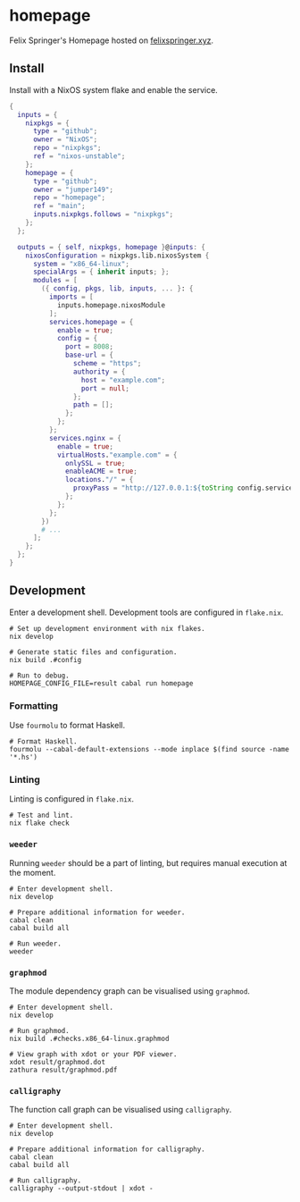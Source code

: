 # homepage

Felix Springer's Homepage hosted on [felixspringer.xyz](https://felixspringer.xyz/homepage/).

## Install

Install with a NixOS system flake and enable the service.

```nix
{
  inputs = {
    nixpkgs = {
      type = "github";
      owner = "NixOS";
      repo = "nixpkgs";
      ref = "nixos-unstable";
    };
    homepage = {
      type = "github";
      owner = "jumper149";
      repo = "homepage";
      ref = "main";
      inputs.nixpkgs.follows = "nixpkgs";
    };
  };

  outputs = { self, nixpkgs, homepage }@inputs: {
    nixosConfiguration = nixpkgs.lib.nixosSystem {
      system = "x86_64-linux";
      specialArgs = { inherit inputs; };
      modules = [
        ({ config, pkgs, lib, inputs, ... }: {
          imports = [
            inputs.homepage.nixosModule
          ];
          services.homepage = {
            enable = true;
            config = {
              port = 8008;
              base-url = {
                scheme = "https";
                authority = {
                  host = "example.com";
                  port = null;
                };
                path = [];
              };
            };
          };
          services.nginx = {
            enable = true;
            virtualHosts."example.com" = {
              onlySSL = true;
              enableACME = true;
              locations."/" = {
                proxyPass = "http://127.0.0.1:${toString config.services.homepage.config.port}/";
              };
            };
          };
        })
        # ...
      ];
    };
  };
}
```

## Development

Enter a development shell.
Development tools are configured in `flake.nix`.

```
# Set up development environment with nix flakes.
nix develop

# Generate static files and configuration.
nix build .#config

# Run to debug.
HOMEPAGE_CONFIG_FILE=result cabal run homepage
```

### Formatting

Use `fourmolu` to format Haskell.

```
# Format Haskell.
fourmolu --cabal-default-extensions --mode inplace $(find source -name '*.hs')
```

### Linting

Linting is configured in `flake.nix`.

```
# Test and lint.
nix flake check
```

### `weeder`

Running `weeder` should be a part of linting, but requires manual execution at the moment.

```
# Enter development shell.
nix develop

# Prepare additional information for weeder.
cabal clean
cabal build all

# Run weeder.
weeder
```

### `graphmod`

The module dependency graph can be visualised using `graphmod`.

```
# Enter development shell.
nix develop

# Run graphmod.
nix build .#checks.x86_64-linux.graphmod

# View graph with xdot or your PDF viewer.
xdot result/graphmod.dot
zathura result/graphmod.pdf
```

### `calligraphy`

The function call graph can be visualised using `calligraphy`.

```
# Enter development shell.
nix develop

# Prepare additional information for calligraphy.
cabal clean
cabal build all

# Run calligraphy.
calligraphy --output-stdout | xdot -
```
